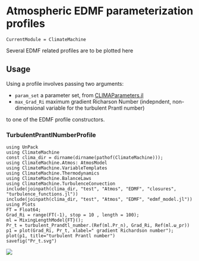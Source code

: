 # Atmospheric EDMF parameterization profiles

```@meta
CurrentModule = ClimateMachine
```

Several EDMF related profiles are to be plotted here

## Usage

Using a profile involves passing two arguments:

 - `param_set` a parameter set, from [CLIMAParameters.jl](https://github.com/CliMA/CLIMAParameters.jl)
 - `max_Grad_Ri` maximum gradient Richarson Number (indepndent, non-dimensional variable for the turbulent Prantl number)

to one of the EDMF profile constructors.

### TurbulentPrantlNumberProfile

```@example
using UnPack
using ClimateMachine
const clima_dir = dirname(dirname(pathof(ClimateMachine)));
using ClimateMachine.Atmos: AtmosModel
using ClimateMachine.VariableTemplates
using ClimateMachine.Thermodynamics
using ClimateMachine.BalanceLaws
using ClimateMachine.TurbulenceConvection
include(joinpath(clima_dir, "test", "Atmos", "EDMF", "closures", "turbulence_functions.jl"))
include(joinpath(clima_dir, "test", "Atmos", "EDMF", "edmf_model.jl"))
using Plots
FT = Float64;
Grad_Ri = range(FT(-1), stop = 10 , length = 100);
ml = MixingLengthModel{FT}();
Pr_t = turbulent_Prandtl_number.(Ref(ml.Pr_n), Grad_Ri, Ref(ml.ω_pr))
p1 = plot(Grad_Ri, Pr_t, xlabel=" gradient Richardson number");
plot(p1, title="turbulent Prantl number")
savefig("Pr_t.svg")
```
![](Pr_t.svg)
